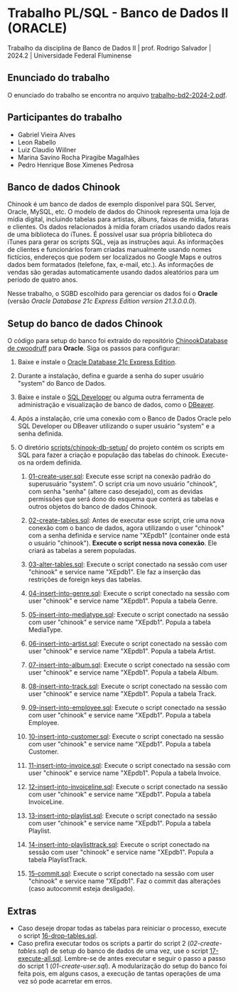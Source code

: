 # Trabalho PL/SQL - Banco de Dados II (ORACLE)

Trabalho da disciplina de Banco de Dados II | prof. Rodrigo Salvador | 2024.2 | Universidade Federal Fluminense

## Enunciado do trabalho

O enunciado do trabalho se encontra no arquivo [trabalho-bd2-2024-2.pdf](https://github.com/LuizWillner/TrabalhoBancoDeDados2/blob/main/trabalho-bd2-2024-2.pdf).

## Participantes do trabalho

- Gabriel Vieira Alves
- Leon Rabello
- Luiz Claudio Willner
- Marina Savino Rocha Piragibe Magalhães
- Pedro Henrique Bose Ximenes Pedrosa

## Banco de dados Chinook

Chinook é um banco de dados de exemplo disponível para SQL Server, Oracle, MySQL, etc. O modelo de dados do Chinook representa uma loja de mídia digital, incluindo tabelas para artistas, álbuns, faixas de mídia, faturas e clientes. Os dados relacionados à mídia foram criados usando dados reais de uma biblioteca do iTunes. É possível usar sua própria biblioteca do iTunes para gerar os scripts SQL, veja as instruções aqui. As informações de clientes e funcionários foram criadas manualmente usando nomes fictícios, endereços que podem ser localizados no Google Maps e outros dados bem formatados (telefone, fax, e-mail, etc.). As informações de vendas são geradas automaticamente usando dados aleatórios para um período de quatro anos.

Nesse trabalho, o SGBD escolhido para gerenciar os dados foi o **Oracle** (versão _Oracle Database 21c Express Edition version 21.3.0.0.0_).

## Setup do banco de dados Chinook

O código para setup do banco foi extraído do repositório [ChinookDatabase de cwoodruff](https://github.com/cwoodruff/ChinookDatabase/blob/master/Scripts/Chinook_Oracle.sql) para **Oracle**. Siga os passos para configurar:

1. Baixe e instale o [Oracle Database 21c Express Edition](https://www.oracle.com/br/database/technologies/xe-downloads.html).

2. Durante a instalação, defina e guarde a senha do super usuário "system" do Banco de Dados.

3. Baixe e instale o [SQL Developer](https://www.oracle.com/database/sqldeveloper/technologies/download/) ou alguma outra ferramenta de administração e visualização de banco de dados, como o [DBeaver](https://dbeaver.io/download/).

4. Após a instalação, crie uma conexão com o Banco de Dados Oracle pelo SQL Developer ou DBeaver utilizando o super usuário "system" e a senha definida.

5. O diretório [scripts/chinook-db-setup/](https://github.com/LuizWillner/TrabalhoBancoDeDados2/tree/main/scripts/chinook-db-setup) do projeto contém os scripts em SQL para fazer a criação e população das tabelas do chinook. Execute-os na ordem definida.

   1. [01-create-user.sql](https://github.com/LuizWillner/TrabalhoBancoDeDados2/blob/main/scripts/chinook-db-setup/01-create-user.sql): Execute esse script na conexão padrão do superusuário "system". O script cria um novo usuário "chinook", com senha "senha" (altere caso desejado), com as devidas permissões que será dono do esquema que conterá as tabelas e outros objetos do banco de dados Chinook.

   2. [02-create-tables.sql](https://github.com/LuizWillner/TrabalhoBancoDeDados2/blob/main/scripts/chinook-db-setup/02-create-tables.sql): Antes de executar esse script, crie uma nova conexão com o banco de dados, agora utilizando o user "chinook" com a senha definida e service name "XEpdb1" (container onde está o usuário "chinook"). **Execute o script nessa nova conexão**. Ele criará as tabelas a serem populadas.

   3. [03-alter-tables.sql](https://github.com/LuizWillner/TrabalhoBancoDeDados2/blob/main/scripts/chinook-db-setup/03-alter-tables.sql): Execute o script conectado na sessão com user "chinook" e service name "XEpdb1". Ele faz a inserção das restrições de foreign keys das tabelas.

   4. [04-insert-into-genre.sql](https://github.com/LuizWillner/TrabalhoBancoDeDados2/blob/main/scripts/chinook-db-setup/04-insert-into-genre.sql): Execute o script conectado na sessão com user "chinook" e service name "XEpdb1". Popula a tabela Genre.

   5. [05-insert-into-mediatype.sql](https://github.com/LuizWillner/TrabalhoBancoDeDados2/blob/main/scripts/chinook-db-setup/05-insert-into-mediatype.sql): Execute o script conectado na sessão com user "chinook" e service name "XEpdb1". Popula a tabela MediaType.

   6. [06-insert-into-artist.sql](https://github.com/LuizWillner/TrabalhoBancoDeDados2/blob/main/scripts/chinook-db-setup/06-insert-into-artist.sql): Execute o script conectado na sessão com user "chinook" e service name "XEpdb1". Popula a tabela Artist.

   7. [07-insert-into-album.sql](https://github.com/LuizWillner/TrabalhoBancoDeDados2/blob/main/scripts/chinook-db-setup/07-insert-into-album.sql): Execute o script conectado na sessão com user "chinook" e service name "XEpdb1". Popula a tabela Album.

   8. [08-insert-into-track.sql](https://github.com/LuizWillner/TrabalhoBancoDeDados2/blob/main/scripts/chinook-db-setup/08-insert-into-track.sql): Execute o script conectado na sessão com user "chinook" e service name "XEpdb1". Popula a tabela Track.

   9. [09-insert-into-employee.sql](https://github.com/LuizWillner/TrabalhoBancoDeDados2/blob/main/scripts/chinook-db-setup/09-insert-into-employee.sql): Execute o script conectado na sessão com user "chinook" e service name "XEpdb1". Popula a tabela Employee.

   10. [10-insert-into-customer.sql](https://github.com/LuizWillner/TrabalhoBancoDeDados2/blob/main/scripts/chinook-db-setup/10-insert-into-customer.sql): Execute o script conectado na sessão com user "chinook" e service name "XEpdb1". Popula a tabela Customer.

   11. [11-insert-into-invoice.sql](https://github.com/LuizWillner/TrabalhoBancoDeDados2/blob/main/scripts/chinook-db-setup/11-insert-into-invoice.sql): Execute o script conectado na sessão com user "chinook" e service name "XEpdb1". Popula a tabela Invoice.

   12. [12-insert-into-invoiceline.sql](https://github.com/LuizWillner/TrabalhoBancoDeDados2/blob/main/scripts/chinook-db-setup/12-insert-into-invoiceline.sql): Execute o script conectado na sessão com user "chinook" e service name "XEpdb1". Popula a tabela InvoiceLine.

   13. [13-insert-into-playlist.sql](https://github.com/LuizWillner/TrabalhoBancoDeDados2/blob/main/scripts/chinook-db-setup/13-insert-into-playlist.sql): Execute o script conectado na sessão com user "chinook" e service name "XEpdb1". Popula a tabela Playlist.

   14. [14-insert-into-playlisttrack.sql](https://github.com/LuizWillner/TrabalhoBancoDeDados2/blob/main/scripts/chinook-db-setup/14-insert-into-playlisttrack.sql): Execute o script conectado na sessão com user "chinook" e service name "XEpdb1". Popula a tabela PlaylistTrack.

   15. [15-commit.sql](https://github.com/LuizWillner/TrabalhoBancoDeDados2/blob/main/scripts/chinook-db-setup/15-commit.sql): Execute o script conectado na sessão com user "chinook" e service name "XEpdb1". Faz o commit das alterações (caso autocommit esteja desligado).

## Extras

- Caso deseje dropar todas as tabelas para reiniciar o processo, execute o script [16-drop-tables.sql](https://github.com/LuizWillner/TrabalhoBancoDeDados2/blob/main/scripts/chinook-db-setup/16-drop-tables.sql).
- Caso prefira executar todos os scripts a partir do script 2 (_02-create-tables.sql_) de setup do banco de dados de uma vez, use o script [17-execute-all.sql](https://github.com/LuizWillner/TrabalhoBancoDeDados2/blob/main/scripts/chinook-db-setup/17-execute-all.sql). Lembre-se de antes executar e seguir o passo a passo do script 1 (_01-create-user.sql_). A modularização do setup do banco foi feita pois, em alguns casos, a execução de tantas operações de uma vez só pode acarretar em erros.
